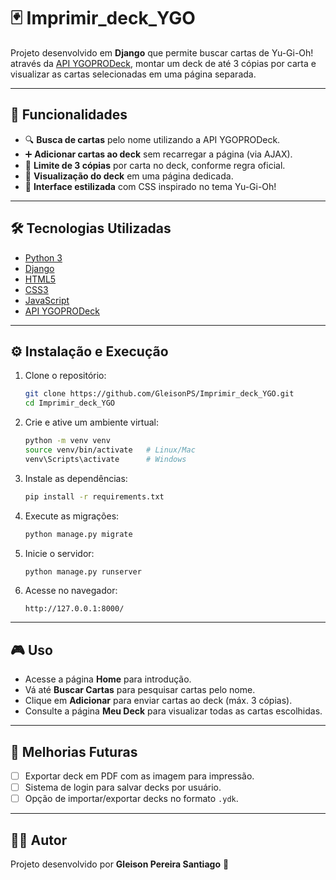 # 🃏 Imprimir_deck_YGO

Projeto desenvolvido em **Django** que permite buscar cartas de Yu-Gi-Oh! através da [API YGOPRODeck](https://ygoprodeck.com/api-guide/), montar um deck de até 3 cópias por carta e visualizar as cartas selecionadas em uma página separada.

---

## 🚀 Funcionalidades

- 🔍 **Busca de cartas** pelo nome utilizando a API YGOPRODeck.  
- ➕ **Adicionar cartas ao deck** sem recarregar a página (via AJAX).  
- 📄 **Limite de 3 cópias** por carta no deck, conforme regra oficial.  
- 📑 **Visualização do deck** em uma página dedicada.  
- 🎨 **Interface estilizada** com CSS inspirado no tema Yu-Gi-Oh!  

---


## 🛠️ Tecnologias Utilizadas

- [Python 3](https://www.python.org/)  
- [Django](https://www.djangoproject.com/)  
- [HTML5](https://developer.mozilla.org/pt-BR/docs/Web/HTML)  
- [CSS3](https://developer.mozilla.org/pt-BR/docs/Web/CSS)  
- [JavaScript](https://developer.mozilla.org/pt-BR/docs/Web/JavaScript)  
- [API YGOPRODeck](https://ygoprodeck.com/api-guide/)  

---

## ⚙️ Instalação e Execução

1. Clone o repositório:
   ```bash
   git clone https://github.com/GleisonPS/Imprimir_deck_YGO.git
   cd Imprimir_deck_YGO
   ```

2. Crie e ative um ambiente virtual:
   ```bash
   python -m venv venv
   source venv/bin/activate   # Linux/Mac
   venv\Scripts\activate      # Windows
   ```

3. Instale as dependências:
   ```bash
   pip install -r requirements.txt
   ```

4. Execute as migrações:
   ```bash
   python manage.py migrate
   ```

5. Inicie o servidor:
   ```bash
   python manage.py runserver
   ```

6. Acesse no navegador:
   ```
   http://127.0.0.1:8000/
   ```

---

## 🎮 Uso

- Acesse a página **Home** para introdução.  
- Vá até **Buscar Cartas** para pesquisar cartas pelo nome.  
- Clique em **Adicionar** para enviar cartas ao deck (máx. 3 cópias).  
- Consulte a página **Meu Deck** para visualizar todas as cartas escolhidas.  

---

## 📌 Melhorias Futuras

- [ ] Exportar deck em PDF com as imagem para impressão.  
- [ ] Sistema de login para salvar decks por usuário.  
- [ ] Opção de importar/exportar decks no formato `.ydk`.  

---

## 👨‍💻 Autor

Projeto desenvolvido por **Gleison Pereira Santiago** 🎴  